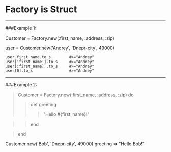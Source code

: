 Factory is Struct
=======================
***
###Example 1:

Customer = Factory.new(:first_name, :address, :zip)

user = Customer.new('Andrey', 'Dnepr-city', 49000)

    user.first_name.to_s        #>="Andrey"
    user['first_name'].to_s     #>="Andrey"
    user[:first_name] .to_s     #>="Andrey"
    user[0].to_s                #>="Andrey"
 
***
###Example 2:

>Customer = Factory.new(:first_name, :address, :zip) do
>>def greeting
>>>"Hello #{first_name}!"

>>end

>end

Customer.new('Bob', 'Dnepr-city', 49000).greeting    => "Hello Bob!"
